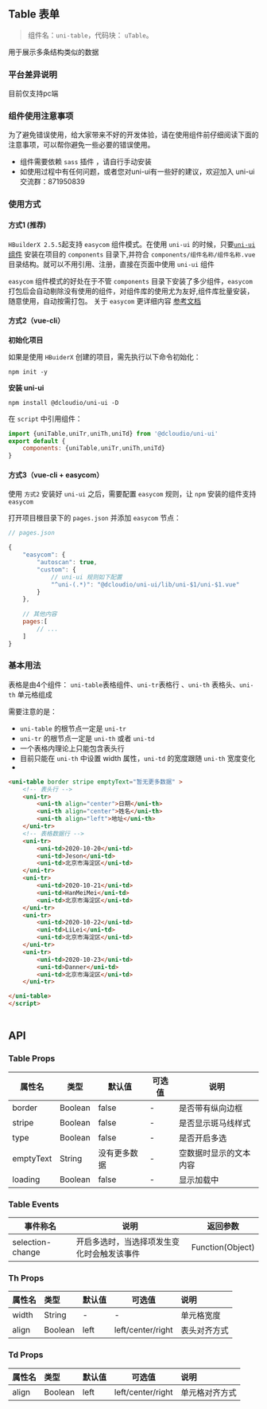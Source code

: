 ## Table 表单
> 组件名：``uni-table``，代码块： `uTable`。

用于展示多条结构类似的数据

### 平台差异说明

目前仅支持pc端

### 组件使用注意事项

为了避免错误使用，给大家带来不好的开发体验，请在使用组件前仔细阅读下面的注意事项，可以帮你避免一些必要的错误使用。

- 组件需要依赖 `sass` 插件 ，请自行手动安装
- 如使用过程中有任何问题，或者您对uni-ui有一些好的建议，欢迎加入 uni-ui 交流群：871950839

### 使用方式

#### 方式1 (推荐)

`HBuilderX 2.5.5`起支持 `easycom` 组件模式。在使用 `uni-ui` 的时候，只要[`uni-ui` 组件](https://ext.dcloud.net.cn/plugin?id=55) 安装在项目的 `components` 目录下,并符合 `components/组件名称/组件名称.vue` 目录结构。就可以不用引用、注册，直接在页面中使用 `uni-ui` 组件

`easycom` 组件模式的好处在于不管 `components` 目录下安装了多少组件，`easycom` 打包后会自动剔除没有使用的组件，对组件库的使用尤为友好,组件库批量安装，随意使用，自动按需打包。 关于 `easycom` 更详细内容 [参考文档](https://uniapp.dcloud.io/collocation/pages?id=easycom)



#### 方式2（vue-cli）

**初始化项目**

如果是使用 `HBuiderX` 创建的项目，需先执行以下命令初始化：

```
npm init -y
```

**安装 uni-ui**

```
npm install @dcloudio/uni-ui -D
```


在 ``script`` 中引用组件：

```javascript
import {uniTable,uniTr,uniTh,uniTd} from '@dcloudio/uni-ui'
export default {
    components: {uniTable,uniTr,uniTh,uniTd}
}
```

#### 方式3（vue-cli + easycom）

使用 `方式2` 安装好 `uni-ui` 之后，需要配置 `easycom` 规则，让 `npm` 安装的组件支持  `easycom`

打开项目根目录下的 `pages.json` 并添加 `easycom` 节点：

```javascript
// pages.json

{
	"easycom": {
		"autoscan": true,
		"custom": {
			// uni-ui 规则如下配置
			"^uni-(.*)": "@dcloudio/uni-ui/lib/uni-$1/uni-$1.vue"
		}
	},
	
	// 其他内容
	pages:[
		// ...
	]
}

```



### 基本用法 
表格是由4个组件： `uni-table`表格组件、`uni-tr`表格行 、`uni-th` 表格头、`uni-th` 单元格组成

需要注意的是：
- `uni-table` 的根节点一定是 `uni-tr`
- `uni-tr` 的根节点一定是 `uni-th` 或者 `uni-td`
- 一个表格内理论上只能包含表头行
- 目前只能在 `uni-th` 中设置 width 属性，`uni-td` 的宽度跟随 `uni-th` 宽度变化
- 


```html
<uni-table border stripe emptyText="暂无更多数据" >
	<!-- 表头行 -->
	<uni-tr>
		<uni-th align="center">日期</uni-th>
		<uni-th align="center">姓名</uni-th>
		<uni-th align="left">地址</uni-th>
	</uni-tr>
	<!-- 表格数据行 -->
	<uni-tr>
		<uni-td>2020-10-20</uni-td>
		<uni-td>Jeson</uni-td>
		<uni-td>北京市海淀区</uni-td>
	</uni-tr>
	<uni-tr>
		<uni-td>2020-10-21</uni-td>
		<uni-td>HanMeiMei</uni-td>
		<uni-td>北京市海淀区</uni-td>
	</uni-tr>
	<uni-tr>
		<uni-td>2020-10-22</uni-td>
		<uni-td>LiLei</uni-td>
		<uni-td>北京市海淀区</uni-td>
	</uni-tr>
	<uni-tr>
		<uni-td>2020-10-23</uni-td>
		<uni-td>Danner</uni-td>
		<uni-td>北京市海淀区</uni-td>
	</uni-tr>

</uni-table>
</script>
			 
```




## API

### Table Props

属性名		| 类型			|默认值	 		| 可选值	| 说明
---			| ----			|---			| ---	| ---	
border		| Boolean		| false			| -		| 是否带有纵向边框	
stripe		| Boolean		| false			| -		| 是否显示斑马线样式	
type		| Boolean		| false			| -		| 是否开启多选	
emptyText	| String		| 没有更多数据	| -		| 空数据时显示的文本内容	
loading		| Boolean		| false			| -		| 显示加载中	

### Table Events

事件称名				|说明									| 返回参数			
---					|---									| ---				
selection-change	| 开启多选时，当选择项发生变化时会触发该事件	| Function(Object)


### Th Props

属性名	|类型	|默认值	 	|可选值				|说明
:-		|:-		|:-			|---				|:-
width	|String	| -			|-					| 单元格宽度
align	|Boolean| left		|left/center/right	| 表头对齐方式

### Td Props

属性名	|类型	|默认值	 	|可选值				|说明
:-		|:-		|:-			|---				|:-
align	|Boolean| left		|left/center/right	| 单元格对齐方式
